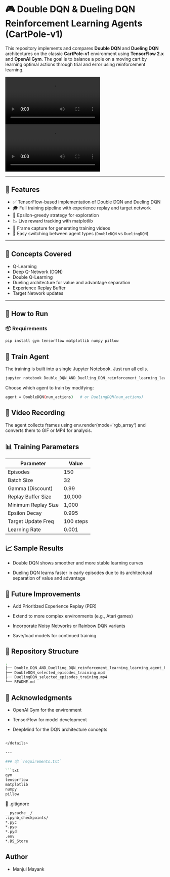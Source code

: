 # 🎮 Double DQN & Dueling DQN Reinforcement Learning Agents (CartPole-v1)

This repository implements and compares **Double DQN** and **Dueling DQN** architectures on the classic **CartPole-v1** environment using **TensorFlow 2.x** and **OpenAI Gym**. The goal is to balance a pole on a moving cart by learning optimal actions through trial and error using reinforcement learning.

![Double DQN Training](DoubleDQN_selected_episodes_training.mp4)
![Dueling DQN Training](DuelingDQN_selected_episodes_training.mp4)

---

## 🧰 Features

- ✅ TensorFlow-based implementation of Double DQN and Dueling DQN
- 🎓 Full training pipeline with experience replay and target network
- 🔄 Epsilon-greedy strategy for exploration
- 📉 Live reward tracking with matplotlib
- 🎥 Frame capture for generating training videos
- 🧪 Easy switching between agent types (`DoubleDQN` vs `DuelingDQN`)

---

## 🧠 Concepts Covered

- Q-Learning
- Deep Q-Network (DQN)
- Double Q-Learning
- Dueling architecture for value and advantage separation
- Experience Replay Buffer
- Target Network updates

---

## 🚀 How to Run

### 📦 Requirements

```bash
pip install gym tensorflow matplotlib numpy pillow
```
## 🏁 Train Agent
The training is built into a single Jupyter Notebook. Just run all cells.
```bash
jupyter notebook Double_DQN_AND_Duelling_DQN_reinforcement_learning_learning_agent_Framework.ipynb
```
Choose which agent to train by modifying:
```bash
agent = DoubleDQN(num_actions)   # or DuelingDQN(num_actions)
```
## 🎥 Video Recording
The agent collects frames using env.render(mode='rgb_array') and converts them to GIF or MP4 for analysis.
## 📊 Training Parameters
| Parameter           | Value     |
| ------------------- | --------- |
| Episodes            | 150       |
| Batch Size          | 32        |
| Gamma (Discount)    | 0.99      |
| Replay Buffer Size  | 10,000    |
| Minimum Replay Size | 1,000     |
| Epsilon Decay       | 0.995     |
| Target Update Freq  | 100 steps |
| Learning Rate       | 0.001     |

## 📈 Sample Results
- Double DQN shows smoother and more stable learning curves

- Dueling DQN learns faster in early episodes due to its architectural separation of value and advantage
## 🔮 Future Improvements
- Add Prioritized Experience Replay (PER)

- Extend to more complex environments (e.g., Atari games)

- Incorporate Noisy Networks or Rainbow DQN variants

- Save/load models for continued training
## 📁 Repository Structure
```bash
.
├── Double_DQN_AND_Duelling_DQN_reinforcement_learning_learning_agent_Framework.ipynb
├── DoubleDQN_selected_episodes_training.mp4
├── DuelingDQN_selected_episodes_training.mp4
└── README.md
```
## 🤝 Acknowledgments
- OpenAI Gym for the environment

- TensorFlow for model development

- DeepMind for the DQN architecture concepts
```bash

</details>

---

### 📦 `requirements.txt`

```txt
gym
tensorflow
matplotlib
numpy
pillow
```
🚫 .gitignore
```bash
__pycache__/
.ipynb_checkpoints/
*.pyc
*.pyo
*.pyd
.env
*.DS_Store
```
## Author
- Manjul Mayank


